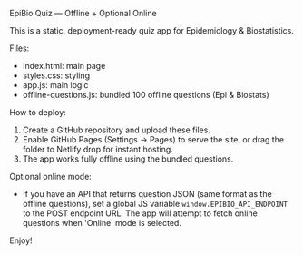 EpiBio Quiz — Offline + Optional Online

This is a static, deployment-ready quiz app for Epidemiology & Biostatistics.

Files:
- index.html: main page
- styles.css: styling
- app.js: main logic
- offline-questions.js: bundled 100 offline questions (Epi & Biostats)

How to deploy:
1. Create a GitHub repository and upload these files.
2. Enable GitHub Pages (Settings → Pages) to serve the site, or drag the folder to Netlify drop for instant hosting.
3. The app works fully offline using the bundled questions.

Optional online mode:
- If you have an API that returns question JSON (same format as the offline questions), set a global JS variable `window.EPIBIO_API_ENDPOINT` to the POST endpoint URL. The app will attempt to fetch online questions when 'Online' mode is selected.

Enjoy!
